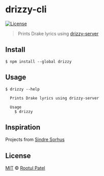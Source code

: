 # drizzy-cli
[![License](https://img.shields.io/:license-mit-blue.svg)](https://rootulp.mit-license.org)

> Prints Drake lyrics using [drizzy-server](https://github.com/rootulp/drizzy-server)

## Install

```
$ npm install --global drizzy
```

## Usage

```
$ drizzy --help

  Prints Drake lyrics using drizzy-server

  Usage
    $ drizzy
```

## Inspiration

Projects from [Sindre Sorhus](https://sindresorhus.com)

## License

[MIT](https://rootulp.mit-license.org/) © [Rootul Patel](https://rootulp.com)
